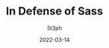 ---
author: 5t3ph
date: 2022-03-14
draft: true
tags:
  - css
  - preprocessors
  - meta
target_url: https://thinkdobecreate.com/articles/in-defense-of-sass/
title: In Defense of Sass
---